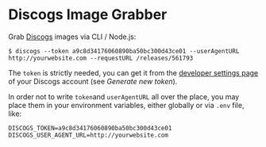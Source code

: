 # Discogs Image Grabber

Grab [Discogs](https://www.discogs.com) images via CLI / Node.js:

    $ discogs --token a9c8d34176060890ba50bc300d43ce01 --userAgentURL http://yourwebsite.com --requestURL /releases/561793

The `token` is strictly needed, you can get it from the [developer settings page](https://www.discogs.com/settings/developers) of your Discogs account (see _Generate new token_).

In order not to write `token`and `userAgentURL` all over the place, you may place them in your environment variables, either globally or via `.env` file, like:

    DISCOGS_TOKEN=a9c8d34176060890ba50bc300d43ce01
    DISCOGS_USER_AGENT_URL=http://yourwebsite.com

